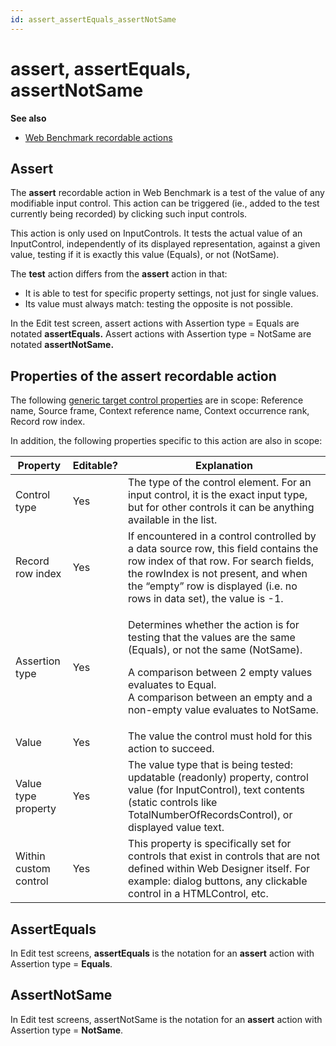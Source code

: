 ```yaml
---
id: assert_assertEquals_assertNotSame
---
```


# assert, assertEquals, assertNotSame

**See also**

- [Web Benchmark recordable actions](/Web_and_app_UIs/Web_Benchmark_recordable_actions)

## **Assert**

The **assert** recordable action in Web Benchmark is a test of the value of any modifiable input control. This action can be triggered (ie., added to the test currently being recorded) by clicking such input controls.

This action is only used on InputControls. It tests the actual value of an InputControl, independently of its displayed representation, against a given value, testing if it is exactly this value (Equals), or not (NotSame).

The **test** action differs from the **assert** action in that:

- It is able to test for specific property settings, not just for single values.
- Its value must always match: testing the opposite is not possible.

In the Edit test screen, assert actions with Assertion type = Equals are notated **assertEquals.** Assert actions with Assertion type = NotSame are notated **assertNotSame.**

## Properties of the **assert** recordable action

The following [generic target control properties](/Web_and_app_UIs/Testing_your_web_application_with_USoft_Web_Benchmark/Web_Benchmark_test_editing_Identifying_target_controls_and_their_properties.md) are in scope: Reference name, Source frame, Context reference name, Context occurrence rank, Record row index.

In addition, the following properties specific to this action are also in scope:

|**Property**|**Editable?**|**Explanation**|
|--------|--------|--------|
|Control type|Yes     |The type of the control element. For an input control, it is the exact input type, but for other controls it can be anything available in the list.|
|Record row index|Yes     |If encountered in a control controlled by a data source row, this field contains the row index of that row. For search fields, the rowIndex is not present, and when the “empty” row is displayed (i.e. no rows in data set), the value is -1.|
|Assertion type|Yes     |<p>Determines whether the action is for testing that the values are the same (Equals), or not the same (NotSame).</p><p>A comparison between 2 empty values evaluates to Equal.<br/>			A comparison between an empty and a non-empty value evaluates to NotSame.</p>|
|Value   |Yes     |The value the control must hold for this action to succeed.|
|Value type property|Yes     |The value type that is being tested: updatable (readonly) property, control value (for InputControl), text contents (static controls like TotalNumberOfRecordsControl), or displayed value text.|
|Within custom control|Yes     |This property is specifically set for controls that exist in controls that are not defined within Web Designer itself. For example: dialog buttons, any clickable control in a HTMLControl, etc.|



## **AssertEquals**

In Edit test screens, **assertEquals** is the notation for an **assert** action with Assertion type = **Equals**.

## **AssertNotSame**

In Edit test screens, assertNotSame is the notation for an **assert** action with Assertion type = **NotSame**.
